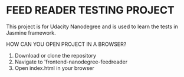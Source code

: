 # FEED READER TESTING PROJECT 

This project is for Udacity Nanodegree and is used to learn the tests in Jasmine framework. 

HOW CAN YOU OPEN PROJECT IN A BROWSER?

1. Download or clone the repository
2. Navigate to 'frontend-nanodegree-feedreader
3. Open index.html in your browser